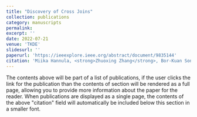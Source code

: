 ```yaml
---
title: "Discovery of Cross Joins"
collection: publications
category: manuscripts
permalink: 
excerpt: ''
date: 2022-07-21
venue: 'TKDE'
slidesurl: ''
paperurl: 'https://ieeexplore.ieee.org/abstract/document/9835144'
citation: 'Miika Hannula, <strong>Zhuoxing Zhang</strong>, Bor-Kuan Song, and Sebastian Link. "Discovery of cross joins." IEEE Transactions on Knowledge and Data Engineering 35, no. 7 (2022): 6839-6851.'
---
```


The contents above will be part of a list of publications, if the user clicks the link for the publication than the contents of section will be rendered as a full page, allowing you to provide more information about the paper for the reader. When publications are displayed as a single page, the contents of the above "citation" field will automatically be included below this section in a smaller font.
